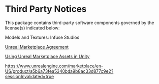 # Third Party Notices

This package contains third-party software components governed by the license(s) indicated below:

Models and Textures: Infuse Studios

[Unreal Marketplace Agreement](https://www.unrealengine.com/en-US/marketplace-distribution-agreement)

[Using Unreal Marketplace Assets in Unity](https://marketplacehelp.epicgames.com/s/article/Can-I-use-these-products-in-other-gaming-engines-like-Source-or-Unity?language=en_US)

https://www.unrealengine.com/marketplace/en-US/product/a5b6a73fea5340bda9b8ac33d877c9e2?sessionInvalidated=true